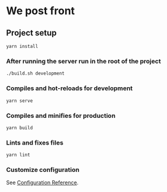 # We post front

## Project setup

```
yarn install
```

### After running the server run in the root of the project

```
./build.sh development
```

### Compiles and hot-reloads for development

```
yarn serve
```

### Compiles and minifies for production

```
yarn build
```

### Lints and fixes files

```
yarn lint
```

### Customize configuration

See [Configuration Reference](https://cli.vuejs.org/config/).
